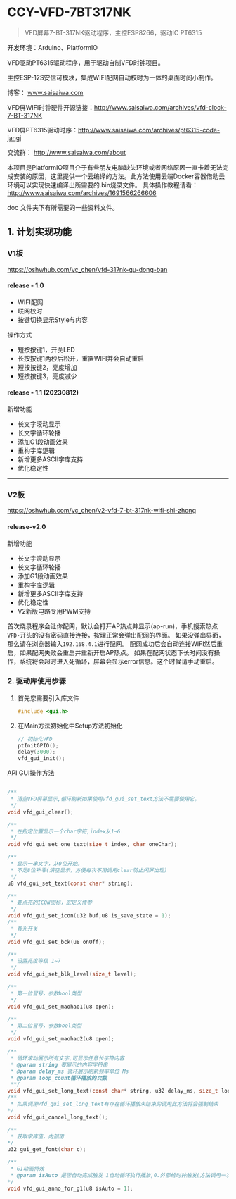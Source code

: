 

# CCY-VFD-7BT317NK
>  VFD屏幕7-BT-317NK驱动程序，主控ESP8266，驱动IC PT6315


开发环境：Arduino、PlatformIO

VFD驱动PT6315驱动程序，用于驱动自制VFD时钟项目。

主控ESP-12S安信可模块，集成WIFI配网自动校时为一体的桌面时间小制作。

博客： www.saisaiwa.com

VFD屏WIFI时钟硬件开源链接：http://www.saisaiwa.com/archives/vfd-clock-7-BT-317NK

VFD屏PT6315驱动时序：http://www.saisaiwa.com/archives/pt6315-code-jangj

交流群： http://www.saisaiwa.com/about

本项目是PlatformIO项目介于有些朋友电脑缺失环境或者网络原因一直卡着无法完成安装的原因，这里提供一个云编译的方法。此方法使用云端Docker容器借助云环境可以实现快速编译出所需要的.bin烧录文件。 
具体操作教程请看：http://www.saisaiwa.com/archives/1691566266606

doc 文件夹下有所需要的一些资料文件。

## 1. 计划实现功能

### V1板
https://oshwhub.com/yc_chen/vfd-317nk-qu-dong-ban

####  release - 1.0

- WIFI配网
- 联网校时
- 按键切换显示Style与内容

操作方式

- 短按按键1，开关LED
- 长按按键1两秒后松开，重置WIFI并会自动重启
- 短按按键2，亮度增加
- 短按按键3，亮度减少

####  release - 1.1 (20230812)

新增功能
- 长文字滚动显示
- 长文字循环轮播
- 添加G1段动画效果
- 重构字库逻辑
- 新增更多ASCII字库支持
- 优化稳定性

---

### V2板
https://oshwhub.com/yc_chen/v2-vfd-7-bt-317nk-wifi-shi-zhong

####  release-v2.0

新增功能
- 长文字滚动显示
- 长文字循环轮播
- 添加G1段动画效果
- 重构字库逻辑
- 新增更多ASCII字库支持
- 优化稳定性
- V2新版电路专用PWM支持



首次烧录程序会让你配网，默认会打开AP热点并显示(ap-run)，手机搜索热点``VFD-``开头的没有密码直接连接，按理正常会弹出配网的界面。
如果没弹出界面，那么请在浏览器输入``192.168.4.1``进行配网。
配网成功后会自动连接WIFI然后重启，如果配网失败会重启并重新开启AP热点。
如果在配网状态下长时间没有操作，系统将会超时进入死循环，屏幕会显示error信息。这个时候请手动重启。

### 2. 驱动库使用步骤

1. 首先您需要引入库文件

   ```c
   #include <gui.h>
   ```

2. 在Main方法初始化中Setup方法初始化

   ```c
   // 初始化VFD
   ptInitGPIO();
   delay(3000);
   vfd_gui_init();
   ```

API GUI操作方法

```c

/**
 * 清空VFD屏幕显示,循环刷新如果使用vfd_gui_set_text方法不需要使用它。
 */
void vfd_gui_clear();

/**
 * 在指定位置显示一个char字符,index从1~6
 */
void vfd_gui_set_one_text(size_t index, char oneChar);

/**
 * 显示一串文字，从0位开始。
 * 不足8位补零(清空显示，方便每次不用调用clear防止闪屏出现)
 */
u8 vfd_gui_set_text(const char* string);

/**
 * 要点亮的ICON图标，宏定义传参
 */
void vfd_gui_set_icon(u32 buf,u8 is_save_state = 1);
/**
 * 背光开关
 */
void vfd_gui_set_bck(u8 onOff);

/**
 * 设置亮度等级 1~7
 */
void vfd_gui_set_blk_level(size_t level);

/**
 * 第一位冒号，参数bool类型
 */
void vfd_gui_set_maohao1(u8 open);

/**
 * 第二位冒号，参数bool类型
 */
void vfd_gui_set_maohao2(u8 open);

/**
 * 循环滚动展示所有文字,可显示任意长字符内容
 * @param string 要展示的内容字符串
 * @param delay_ms 循环展示刷新频率单位 Ms
 * @param loop_count循环播放的次数
 **/
void vfd_gui_set_long_text(const char* string, u32 delay_ms, size_t loop_count);
/**
 * 如果调用vfd_gui_set_long_text有存在循环播放未结束的调用此方法将会强制结束
*/
void vfd_gui_cancel_long_text();

/**
 * 获取字库值，内部用
*/
u32 gui_get_font(char c);

/**
 * G1动画特效
 * @param isAuto 是否自动完成触发 1自动循环执行播放,0.外部给时钟触发(方法调用一次执行动画一帧)
*/
void vfd_gui_anno_for_g1(u8 isAuto = 1);
```